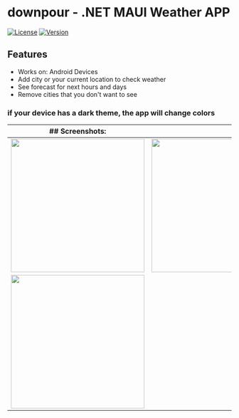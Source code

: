 # downpour - .NET MAUI Weather APP

[![License](https://img.shields.io/badge/license-MIT-blue.svg)](https://opensource.org/licenses/MIT)
[![Version](https://img.shields.io/badge/version-v1.0.0-brightgreen.svg)](https://github.com/WebSpruce/mauiOperationsOnObjects/releases)

## Features
- Works on: Android Devices
- Add city or your current location to check weather
- See forecast for next hours and days
- Remove cities that you don't want to see

### if your device has a dark theme, the app will change colors

| ## Screenshots: |            |
| ----------------| ---------- |
| <img src="https://github.com/WebSpruce/downpour/assets/117351406/07bf70ed-7e30-44a0-b120-f44346711a3c" width=300> | <img src="https://github.com/WebSpruce/downpour/assets/117351406/3c2b1eb9-3858-4970-8977-07db9952b4e8" width=300> |
| <img src="https://github.com/WebSpruce/downpour/assets/117351406/c65ab67d-3780-4ac0-84d4-ef625641c0ea" width=300> |


